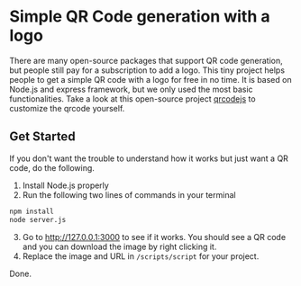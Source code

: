# Simple QR Code generation with a logo

There are many open-source packages that support QR code generation, but people still pay for a subscription to add a logo. This tiny project helps people to get a simple QR code with a logo for free in no time. It is based on Node.js and express framework, but we only used the most basic functionalities. Take a look at this open-source project [qrcodejs](https://github.com/davidshimjs/qrcodejs) to customize the qrcode yourself.

## Get Started

If you don't want the trouble to understand how it works but just want a QR code, do the following.

1. Install Node.js properly
2. Run the following two lines of commands in your terminal

```bash
npm install
node server.js
```

3. Go to http://127.0.0.1:3000 to see if it works. You should see a QR code and you can download the image by right clicking it.
4. Replace the image and URL in `/scripts/script` for your project.

Done.
